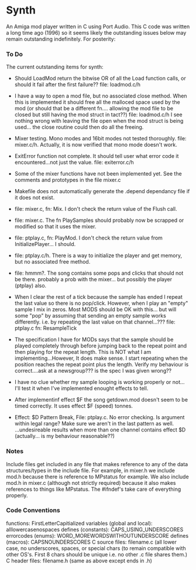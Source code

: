 # Synth
An Amiga mod player written in C using Port Audio. This C code was written a long time ago (1996) so it seems likely the outstanding issues below may remain outstanding indefinitely. For posterity:

### To Do
The current outstanding items for synth:

* Should LoadMod return the bitwise OR of all the Load function calls,
  or should it fail after the first failure??  file: loadmod.c/h

* I have a way to open a mod file, but no associated close method.
  When this is implemented it should free all the malloced space used
  by the mod (or should that be a different fn.... allowing the mod
  file to be closed but still having the mod struct in tact??)
  file: loadmod.c/h
  I see nothing wrong with leaving the file open when the mod struct
  is being used... the close routine could then do all the freeing.

* Mixer testing.  Mono modes and 16bit modes not tested thoroughly.
  file: mixer.c/h.  Actually, it is now verified that mono mode doesn't work.

* ExitError function not complete.  It should tell user what error
  code it encountered...not just the value.
  file: exiterror.c/h

* Some of the mixer functions have not been implemented yet.  See
  the comments and prototypes in the file mixer.c

* Makefile does not automatically generate the .depend dependancy
  file if it does not exist.

* file: mixer.c, fn: Mix.  I don't check the return value of the
  Flush call.

* file: mixer.c.  The fn PlaySamples should probably now be scrapped or
  modified so that it uses the mixer.

* file: ptplay.c, fn: PlayMod.  I don't check the return value from
  InitializePlayer... I should.

* file: ptplay.c/h.  There is a way to initialize the player and get
  memory, but no associated free method.

* file: hmmm?.  The song contains some pops and clicks that should not be
  there.  probably a prob with the mixer... but possibly the player (ptplay)
  also.

* When I clear the rest of a tick because the sample has ended I repeat
  the last value so there is no pop/click.  However, when I play an "empty"
  sample I mix in zeros.  Most MODS should be OK with this... but will
  some "pop" by assuming that sending an empty sample works differently.
  i.e. by repeating the last value on that channel...??? file: ptplay.c
  fn: ResampleTick

* The specification I have for MODs says that the sample should be played
  completely through before jumping back to the repeat point and then
  playing for the repeat length.  This is NOT what I am implementing...However,
  It does make sense.  I start repeating when the position reaches the 
  repeat point plus the length.  Verify my behaviour is correct....ask at
  a newsgroup??? is the spec I was given wrong??

* I have no clue whether my sample looping is working properly or not...
  I'll test it when I've implemented enought effects to tell.

* After implementinf effect $F the song getdown.mod doesn't seem to be 
  timed correctly.  It uses effect $F (speed) tonnes.

* Effect: $D Pattern Break, File: ptplay.c.  No error checking. Is argument
  within legal range?  Make sure we aren't in the last pattern as well.
  ...undesireable results when more than one 
  channel contains effect $D (actually... is my behaviour reasonable??)


### Notes

  Include files get included in any file that makes reference
  to any of the data structures/types in the include file.  For example,
  in mixer.h we include mod.h because there is reference to MPstatus for 
  example.  We also include mod.h in mixer.c (although not strictly required)
  because it also makes references to things like MPstatus.  The #ifndef's 
  take care of everything properly.

### Code Conventions

  functions: FirstLetterCapitialized
  variables (global and local):  alllowercasenospaces
  defines (constants): CAPS_USING_UNDERSCORES
  errorcodes (enums): WORD_MOREWORDSWITHOUTUNDERSCORE
  defines (macros): CAPSNOUNDERSCORES
  C source files: filename.c
    (all lower case, no underscores, spaces, or special chars (to remain compatible
    with other OS's.  First 8 chars should be unique i.e. no other .c file shares them.)
  C header files: filename.h (same as above except ends in .h)
